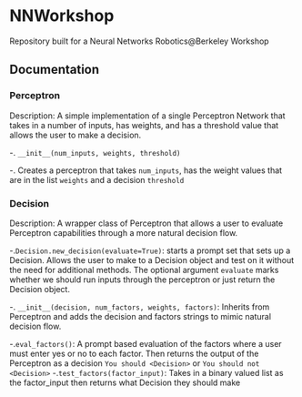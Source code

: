# NNWorkshop
Repository built for a Neural Networks  Robotics@Berkeley Workshop
## Documentation
### Perceptron
Description: A simple implementation of a single Perceptron Network that takes in a number of inputs, has weights, and has a threshold value that allows the user to make a decision.

-. `__init__(num_inputs, weights, threshold)`

  -. Creates a perceptron that takes `num_inputs`, has the weight values that are in the list `weights` and a decision `threshold`
### Decision
Description: A wrapper class of Perceptron that allows a user to evaluate Perceptron capabilities through a more natural decision flow.

-.`Decision.new_decision(evaluate=True)`: starts a prompt set that sets up a Decision. Allows the user to make to a Decision object and test on it without the need for additional methods. The optional argument `evaluate` marks whether we should run inputs through the perceptron or just return the Decision object.

-. `__init__(decision, num_factors, weights, factors)`: Inherits from Perceptron and adds the decision and factors strings to mimic natural decision flow.

-.`eval_factors()`: A prompt based evaluation of the factors where a user must enter yes or no to each factor. Then returns the output of the Perceptron as a decision `You should <Decision>` or `You should not <Decision>`
-.`test_factors(factor_input)`: Takes in a binary valued list as the factor_input then returns what Decision they should make
